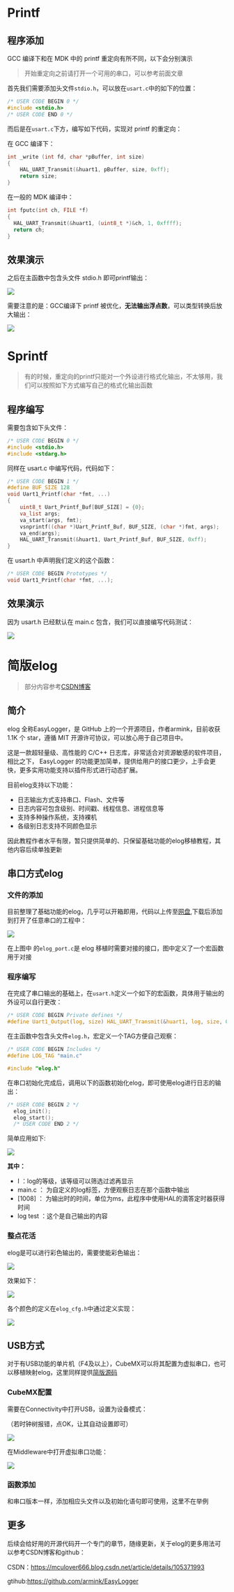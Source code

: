 # Printf
## 程序添加

GCC 编译下和在 MDK 中的 printf 重定向有所不同，以下会分别演示

> 开始重定向之前请打开一个可用的串口，可以参考前面文章

首先我们需要添加头文件`stdio.h`，可以放在`usart.c`中的如下的位置：

```c
/* USER CODE BEGIN 0 */
#include <stdio.h>
/* USER CODE END 0 */
```

而后是在`usart.c`下方，编写如下代码，实现对 printf 的重定向：

在 GCC 编译下：

```c
int _write (int fd, char *pBuffer, int size)
{
    HAL_UART_Transmit(&huart1, pBuffer, size, 0xff);
    return size;
}
```

在一般的 MDK 编译中：

```c
int fputc(int ch, FILE *f)
{
  HAL_UART_Transmit(&huart1, (uint8_t *)&ch, 1, 0xffff);
  return ch;
}
```

## 效果演示

之后在主函数中包含头文件 stdio.h 即可printf输出：

![](assets\printf格式化输出.png)

需要注意的是：GCC编译下 printf 被优化，**无法输出浮点数**，可以类型转换后放大输出：

![](assets\浮点放大输出.png)



# Sprintf

> 有的时候，重定向的printf只能对一个外设进行格式化输出，不太够用，我们可以按照如下方式编写自己的格式化输出函数

## 程序编写

需要包含如下头文件：

```c
/* USER CODE BEGIN 0 */
#include <stdio.h>
#include <stdarg.h>
```

同样在 usart.c 中编写代码，代码如下：

```c
/* USER CODE BEGIN 1 */
#define BUF_SIZE 128
void Uart1_Printf(char *fmt, ...)
{
	uint8_t Uart_Printf_Buf[BUF_SIZE] = {0};
	va_list args;
	va_start(args, fmt);
	vsnprintf((char *)Uart_Printf_Buf, BUF_SIZE, (char *)fmt, args);
	va_end(args);
	HAL_UART_Transmit(&huart1, Uart_Printf_Buf, BUF_SIZE, 0xff);
}
```

在 usart.h 中声明我们定义的这个函数：

```c
/* USER CODE BEGIN Prototypes */
void Uart1_Printf(char *fmt, ...);
```

## 效果演示

因为 usart.h 已经默认在 main.c 包含，我们可以直接编写代码测试：

![](assets\自定义标准化输出.png)

# 简版elog



> 部分内容参考[CSDN博客](https://mculover666.blog.csdn.net/article/details/105371993)

## 简介

elog 全称EasyLogger，是 GitHub 上的一个开源项目，作者armink，目前收获 1.1K 个 star，遵循 MIT 开源许可协议，可以放心用于自己项目中。

这是一款超轻量级、高性能的 C/C++ 日志库，非常适合对资源敏感的软件项目，相比之下， EasyLogger 的功能更加简单，提供给用户的接口更少，上手会更快，更多实用功能支持以插件形式进行动态扩展。

目前elog支持以下功能：

- 日志输出方式支持串口、Flash、文件等
- 日志内容可包含级别、时间戳、线程信息、进程信息等
- 支持多种操作系统，支持裸机
- 各级别日志支持不同颜色显示

因此教程作者水平有限，暂只提供简单的、只保留基础功能的elog移植教程，其他内容后续单独更新

## 串口方式elog

### 文件的添加

目前整理了基础功能的elog，几乎可以开箱即用，代码以上传至[网盘](https://wwo.lanzouy.com/ipONizvo42b),下载后添加到打开了任意串口的工程中：

![](assets\elog源码添加.png)

在上图中 的`elog_port.c`是 elog 移植时需要对接的接口，图中定义了一个宏函数用于对接

### 程序编写

在完成了串口输出的基础上，在`usart.h`定义一个如下的宏函数，具体用于输出的外设可以自行更改：

```c
/* USER CODE BEGIN Private defines */
#define Uart1_Output(log, size) HAL_UART_Transmit(&huart1, log, size, 0xff)
```

在主函数中包含头文件`elog.h`，宏定义一个TAG方便自己观察：

```c
/* USER CODE BEGIN Includes */
#define LOG_TAG "main.c"

#include "elog.h"
```

在串口初始化完成后，调用以下的函数初始化elog，即可使用elog进行日志的输出：

```c
/* USER CODE BEGIN 2 */
  elog_init();
  elog_start();
  /* USER CODE END 2 */
```

简单应用如下:

![](assets\elog日志输出.png)

**其中：**

- I ：log的等级，该等级可以筛选过滤再显示
- main.c ： 为自定义的log标签，方便观察日志在那个函数中输出
- [1008] ： 为输出时的时间，单位为ms，此程序中使用HAL的滴答定时器获得时间
- log test ：这个是自己输出的内容

### 整点花活

elog是可以进行彩色输出的，需要使能彩色输出：

![](assets\使能彩色输出.png)

效果如下：

![](assets\elog彩色输出.png)

各个颜色的定义在`elog_cfg.h`中通过定义实现：

![](assets\elog彩色定义.png)



## USB方式

对于有USB功能的单片机（F4及以上），CubeMX可以将其配置为虚拟串口，也可以移植映射elog，这里同样提供[简版源码](https://wwo.lanzouy.com/ijpD1zvpv8f)

### CubeMX配置

需要在Connectivity中打开USB，设置为设备模式：

（若时钟树报错，点OK，让其自动设置即可）

![](assets\打开USB.png)

在Middleware中打开虚拟串口功能：

![](assets\打开虚拟串口.png)

### 函数添加

和串口版本一样，添加相应头文件以及初始化语句即可使用，这里不在举例

## 更多

后续会给好用的开源代码开一个专门的章节，随缘更新，关于elog的更多用法可以参考CSDN博客和github：

CSDN：https://mculover666.blog.csdn.net/article/details/105371993

gtihub:https://github.com/armink/EasyLogger


